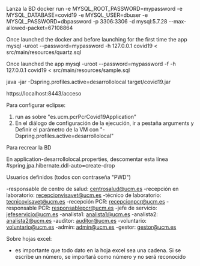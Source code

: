 Lanza la BD
	docker run -e MYSQL_ROOT_PASSWORD=mypassword -e MYSQL_DATABASE=covid19 -e MYSQL_USER=dbuser -e MYSQL_PASSWORD=dbpassword -p 3306:3306 -d mysql:5.7.28 --max-allowed-packet=67108864


Once launched the docker and before launching for the first time the app
	mysql -uroot --password=mypassword -h 127.0.0.1 covid19 < src/main/resources/quartz.sql

Once launched the app
	mysql -uroot --password=mypassword -f -h 127.0.0.1 covid19 < src/main/resources/sample.sql


java -jar -Dspring.profiles.active=desarrollolocal target/covid19.jar

https://localhost:8443/acceso

Para configurar eclipse:

1. run as  sobre "es.ucm.pcrPcrCovid19Application"
2. En el diálogo de configuración de la ejecución, ir a pestaña arguments y Definir el parámetro de la VM con "-Dspring.profiles.active=desarrollolocal"

Para recrear la BD

En application-desarrollolocal.properties, descomentar esta línea
#spring.jpa.hibernate.ddl-auto=create-drop

Usuarios definidos (todos con contraseña "PWD")

-responsable de centro de salud: centrosalud@ucm.es
-recepción en laboratorio: recepcionvisavet@ucm.es
-técnico de laboratorio: tecnicovisavet@ucm.es
-recepción PCR: recepcionpcr@ucm.es
-responsable PCR: responsablepcr@ucm.es
-jefe de servicio: jefeservicio@ucm.es
-analista1: analista1@ucm.es
-analista2: analista2@ucm.es
-auditor: auditor@ucm.es
-voluntario: voluntario@ucm.es
-admin: admin@ucm.es
-gestor: gestor@ucm.es


Sobre hojas excel:
- es importante que todo dato en la hoja excel sea una cadena. Si se escribe un número, se importará como número y no será reconocido

